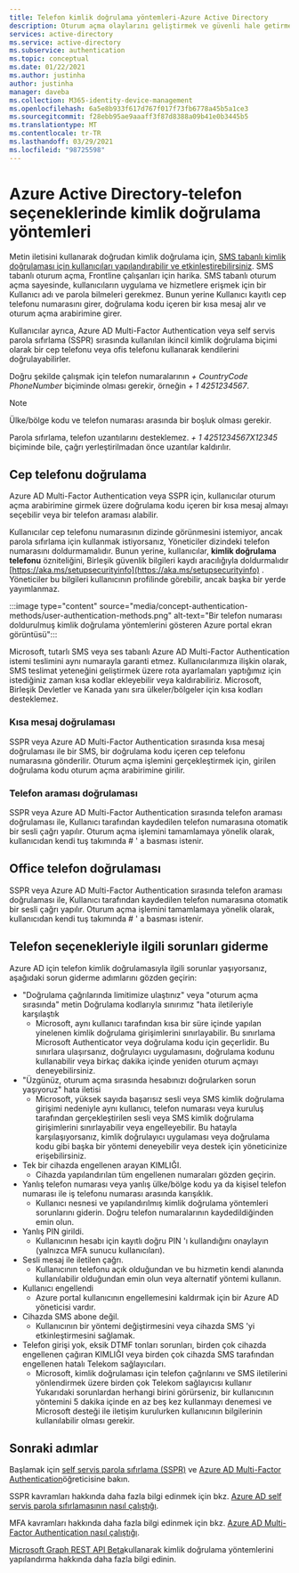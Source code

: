 ```yaml
---
title: Telefon kimlik doğrulama yöntemleri-Azure Active Directory
description: Oturum açma olaylarını geliştirmek ve güvenli hale getirmek için Azure Active Directory 'de telefon kimlik doğrulama yöntemlerini kullanma hakkında bilgi edinin
services: active-directory
ms.service: active-directory
ms.subservice: authentication
ms.topic: conceptual
ms.date: 01/22/2021
ms.author: justinha
author: justinha
manager: daveba
ms.collection: M365-identity-device-management
ms.openlocfilehash: 6a5e8b933f617d767f017f73fb6778a45b5a1ce3
ms.sourcegitcommit: f28ebb95ae9aaaff3f87d8388a09b41e0b3445b5
ms.translationtype: MT
ms.contentlocale: tr-TR
ms.lasthandoff: 03/29/2021
ms.locfileid: "98725598"
---
```

# <a name="authentication-methods-in-azure-active-directory---phone-options"></a>Azure Active Directory-telefon seçeneklerinde kimlik doğrulama yöntemleri

Metin iletisini kullanarak doğrudan kimlik doğrulama için, [SMS tabanlı kimlik doğrulaması için kullanıcıları yapılandırabilir ve etkinleştirebilirsiniz](howto-authentication-sms-signin.md). SMS tabanlı oturum açma, Frontline çalışanları için harika. SMS tabanlı oturum açma sayesinde, kullanıcıların uygulama ve hizmetlere erişmek için bir Kullanıcı adı ve parola bilmeleri gerekmez. Bunun yerine Kullanıcı kayıtlı cep telefonu numarasını girer, doğrulama kodu içeren bir kısa mesaj alır ve oturum açma arabirimine girer.

Kullanıcılar ayrıca, Azure AD Multi-Factor Authentication veya self servis parola sıfırlama (SSPR) sırasında kullanılan ikincil kimlik doğrulama biçimi olarak bir cep telefonu veya ofis telefonu kullanarak kendilerini doğrulayabilirler.

Doğru şekilde çalışmak için telefon numaralarının *+ CountryCode PhoneNumber* biçiminde olması gerekir, örneğin *+ 1 4251234567*.

> [!NOTE]
> Ülke/bölge kodu ve telefon numarası arasında bir boşluk olması gerekir.
>
> Parola sıfırlama, telefon uzantılarını desteklemez. *+ 1 4251234567X12345* biçiminde bile, çağrı yerleştirilmadan önce uzantılar kaldırılır.

## <a name="mobile-phone-verification"></a>Cep telefonu doğrulama

Azure AD Multi-Factor Authentication veya SSPR için, kullanıcılar oturum açma arabirimine girmek üzere doğrulama kodu içeren bir kısa mesaj almayı seçebilir veya bir telefon araması alabilir.

Kullanıcılar cep telefonu numarasının dizinde görünmesini istemiyor, ancak parola sıfırlama için kullanmak istiyorsanız, Yöneticiler dizindeki telefon numarasını doldurmamalıdır. Bunun yerine, kullanıcılar, **kimlik doğrulama telefonu** özniteliğini, Birleşik güvenlik bilgileri kaydı aracılığıyla doldurmalıdır [https://aka.ms/setupsecurityinfo](https://aka.ms/setupsecurityinfo) . Yöneticiler bu bilgileri kullanıcının profilinde görebilir, ancak başka bir yerde yayımlanmaz.

:::image type="content" source="media/concept-authentication-methods/user-authentication-methods.png" alt-text="Bir telefon numarası doldurulmuş kimlik doğrulama yöntemlerini gösteren Azure portal ekran görüntüsü":::

Microsoft, tutarlı SMS veya ses tabanlı Azure AD Multi-Factor Authentication istemi teslimini aynı numarayla garanti etmez. Kullanıcılarımıza ilişkin olarak, SMS teslimat yeteneğini geliştirmek üzere rota ayarlamaları yaptığımız için istediğiniz zaman kısa kodlar ekleyebilir veya kaldırabiliriz. Microsoft, Birleşik Devletler ve Kanada yanı sıra ülkeler/bölgeler için kısa kodları desteklemez.

### <a name="text-message-verification"></a>Kısa mesaj doğrulaması

SSPR veya Azure AD Multi-Factor Authentication sırasında kısa mesaj doğrulaması ile bir SMS, bir doğrulama kodu içeren cep telefonu numarasına gönderilir. Oturum açma işlemini gerçekleştirmek için, girilen doğrulama kodu oturum açma arabirimine girilir.

### <a name="phone-call-verification"></a>Telefon araması doğrulaması

SSPR veya Azure AD Multi-Factor Authentication sırasında telefon araması doğrulaması ile, Kullanıcı tarafından kaydedilen telefon numarasına otomatik bir sesli çağrı yapılır. Oturum açma işlemini tamamlamaya yönelik olarak, kullanıcıdan kendi tuş takımında # ' a basması istenir.

## <a name="office-phone-verification"></a>Office telefon doğrulaması

SSPR veya Azure AD Multi-Factor Authentication sırasında telefon araması doğrulaması ile, Kullanıcı tarafından kaydedilen telefon numarasına otomatik bir sesli çağrı yapılır. Oturum açma işlemini tamamlamaya yönelik olarak, kullanıcıdan kendi tuş takımında # ' a basması istenir.

## <a name="troubleshooting-phone-options"></a>Telefon seçenekleriyle ilgili sorunları giderme

Azure AD için telefon kimlik doğrulamasıyla ilgili sorunlar yaşıyorsanız, aşağıdaki sorun giderme adımlarını gözden geçirin:

* "Doğrulama çağrılarında limitimize ulaştınız" veya "oturum açma sırasında" metin Doğrulama kodlarıyla sınırımız "hata iletileriyle karşılaştık
   * Microsoft, aynı kullanıcı tarafından kısa bir süre içinde yapılan yinelenen kimlik doğrulama girişimlerini sınırlayabilir. Bu sınırlama Microsoft Authenticator veya doğrulama kodu için geçerlidir. Bu sınırlara ulaşırsanız, doğrulayıcı uygulamasını, doğrulama kodunu kullanabilir veya birkaç dakika içinde yeniden oturum açmayı deneyebilirsiniz.
* "Üzgünüz, oturum açma sırasında hesabınızı doğrularken sorun yaşıyoruz" hata iletisi
   * Microsoft, yüksek sayıda başarısız sesli veya SMS kimlik doğrulama girişimi nedeniyle aynı kullanıcı, telefon numarası veya kuruluş tarafından gerçekleştirilen sesli veya SMS kimlik doğrulama girişimlerini sınırlayabilir veya engelleyebilir. Bu hatayla karşılaşıyorsanız, kimlik doğrulayıcı uygulaması veya doğrulama kodu gibi başka bir yöntemi deneyebilir veya destek için yöneticinize erişebilirsiniz.
* Tek bir cihazda engellenen arayan KIMLIĞI.
   * Cihazda yapılandırılan tüm engellenen numaraları gözden geçirin.
* Yanlış telefon numarası veya yanlış ülke/bölge kodu ya da kişisel telefon numarası ile iş telefonu numarası arasında karışıklık.
   * Kullanıcı nesnesi ve yapılandırılmış kimlik doğrulama yöntemleri sorunlarını giderin. Doğru telefon numaralarının kaydedildiğinden emin olun.
* Yanlış PIN girildi.
   * Kullanıcının hesabı için kayıtlı doğru PIN 'ı kullandığını onaylayın (yalnızca MFA sunucu kullanıcıları).
* Sesli mesaj ile iletilen çağrı.
   * Kullanıcının telefonu açık olduğundan ve bu hizmetin kendi alanında kullanılabilir olduğundan emin olun veya alternatif yöntemi kullanın.
* Kullanıcı engellendi
   * Azure portal kullanıcının engellemesini kaldırmak için bir Azure AD yöneticisi vardır.
* Cihazda SMS abone değil.
   * Kullanıcının bir yöntemi değiştirmesini veya cihazda SMS 'yi etkinleştirmesini sağlamak.
* Telefon girişi yok, eksik DTMF tonları sorunları, birden çok cihazda engellenen çağıran KIMLIĞI veya birden çok cihazda SMS tarafından engellenen hatalı Telekom sağlayıcıları.
   * Microsoft, kimlik doğrulaması için telefon çağrılarını ve SMS iletilerini yönlendirmek üzere birden çok Telekom sağlayıcısı kullanır Yukarıdaki sorunlardan herhangi birini görürseniz, bir kullanıcının yöntemini 5 dakika içinde en az beş kez kullanmayı denemesi ve Microsoft desteği ile iletişim kurulurken kullanıcının bilgilerinin kullanılabilir olması gerekir.

## <a name="next-steps"></a>Sonraki adımlar

Başlamak için [self servis parola sıfırlama (SSPR)][tutorial-sspr] ve [Azure AD Multi-Factor Authentication][tutorial-azure-mfa]öğreticisine bakın.

SSPR kavramları hakkında daha fazla bilgi edinmek için bkz. [Azure AD self servis parola sıfırlamasının nasıl çalıştığı][concept-sspr].

MFA kavramları hakkında daha fazla bilgi edinmek için bkz. [Azure AD Multi-Factor Authentication nasıl çalıştığı][concept-mfa].

[Microsoft Graph REST API Beta](/graph/api/resources/authenticationmethods-overview?view=graph-rest-beta&preserve-view=true)kullanarak kimlik doğrulama yöntemlerini yapılandırma hakkında daha fazla bilgi edinin.

<!-- INTERNAL LINKS -->
[tutorial-sspr]: tutorial-enable-sspr.md
[tutorial-azure-mfa]: tutorial-enable-azure-mfa.md
[concept-sspr]: concept-sspr-howitworks.md
[concept-mfa]: concept-mfa-howitworks.md

